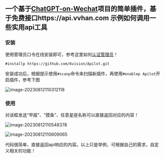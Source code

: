 ## 一个基于[ChatGPT-on-Wechat](https://github.com/zhayujie/chatgpt-on-wechat)项目的简单插件，基于免费接口https://api.vvhan.com 示例如何调用一些实用api工具

### 安装

使用管理员口令在线安装即可，参考这里如何[认证管理员](https://www.wangpc.cc/aigc/chatgpt-on-wechat_plugin/)！

```
#installp https://github.com/6vision/Apilot.git
```

安装成功后，根据提示使用`#scanp`命令来扫描新插件，再使用`#enablep Apilot`开启插件，参考下图

![image-20230812110312118](C:/Users/vision/AppData/Roaming/Typora/typora-user-images/image-20230812110312118.png)

### 使用

对话框发送“早报”、“摸鱼”、任意星座名称可以直接返回对应的内容！

![image-20230812110548378](https://cdn.jsdelivr.net/gh/6vision/PicBED@latest/images/2023/08/12/227e04d5f08800ef62ea2eb080dfa751-image-20230812110548378-6198d9.png)

![image-20230812110609065](https://cdn.jsdelivr.net/gh/6vision/PicBED@latest/images/2023/08/12/534b9bc440c8ecf66d059dda793d2c72-image-20230812110609065-91a85e.png)

代码很简单，直接返回api响应的内容。以上只是举例，可根据自己的需求，自定义相关的功能！
